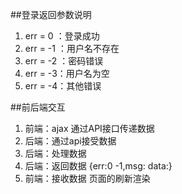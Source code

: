 ##登录返回参数说明

1. err = 0 ：登录成功
2. err = -1 ：用户名不存在
3. err = -2 ：密码错误
4. err = -3：用户名为空
5. err = -4：其他错误

##前后端交互

1. 前端：ajax 通过API接口传递数据
2. 后端：通过api接受数据
3. 后端：处理数据
4. 后端：返回数据 {err:0 -1,msg:   data:}
5. 前端：接收数据 页面的刷新渲染